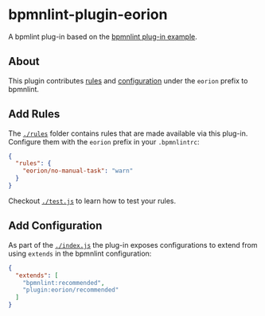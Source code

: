 # bpmnlint-plugin-eorion

A bpmlint plug-in based on the [bpmnlint plug-in example](https://github.com/bpmn-io/bpmnlint-plugin-example).


## About

This plugin contributes [rules](#add-rules) and [configuration](#add-configuration) under the `eorion` prefix to bpmnlint.


## Add Rules

The [`./rules`](./rules) folder contains rules that are made available via
this plug-in. Configure them with the `eorion` prefix in your `.bpmnlintrc`:

```json
{
  "rules": {
    "eorion/no-manual-task": "warn"
  }
}
```

Checkout [`./test.js`](./test.js) to learn how to test your rules.


## Add Configuration

As part of the [`./index.js`](./index.js) the plug-in exposes configurations
to extend from using `extends` in the bpmnlint configuration:

```json
{
  "extends": [
    "bpmnlint:recommended",
    "plugin:eorion/recommended"
  ]
}
```